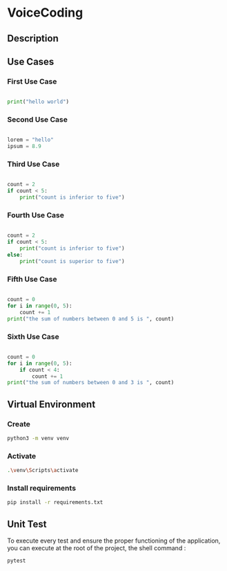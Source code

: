 # VoiceCoding

## Description

## Use Cases 

### First Use Case

```python

print("hello world")

```

### Second Use Case

```python

lorem = "hello"
ipsum = 8.9

```

### Third Use Case 

```python

count = 2
if count < 5:
    print("count is inferior to five")

```

### Fourth Use Case

```python

count = 2
if count < 5:
    print("count is inferior to five")
else:
    print("count is superior to five")

```

### Fifth Use Case

```python

count = 0
for i in range(0, 5):
    count += 1
print("the sum of numbers between 0 and 5 is ", count)    

```

### Sixth Use Case 

```python

count = 0
for i in range(0, 5):
    if count < 4:
        count += 1
print("the sum of numbers between 0 and 3 is ", count)    

```

## Virtual Environment 

### Create

```bash
python3 -m venv venv
```

### Activate

```bash
.\venv\Scripts\activate 
```

### Install requirements

```bash
pip install -r requirements.txt
```

## Unit Test 

To execute every test and ensure the proper functioning of the application, you can execute at the root of the project, the shell command : 

```bash
pytest
```